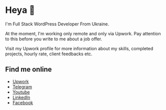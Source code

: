 # Heya :wave:

I'm Full Stack WordPress Developer From Ukraine.

At the moment, I'm working only remote and only via Upwork. Pay attention to this before you write to me about a job offer.

Visit my Upwork profile for more information about my skills, completed projects, hourly rate, client feedbacks etc.

## Find me online 

- [Upwork](https://clc.la/upwork)
- [Telegram](https://t.me/vladimir_kamuz)
- [Youtube](https://youtube.com/vladimirkamuz)
- [LinkedIn](https://www.linkedin.com/in/vladimir-kamuz-4a192a60/)
- [Facebook](https://www.facebook.com/volodyakamuz)
